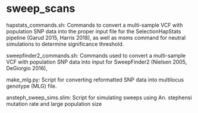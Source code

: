 # sweep_scans

hapstats_commands.sh: Commands to convert a multi-sample VCF with population SNP data into the proper input file for the SelectionHapStats pipeline (Garud 2015, Harris 2018), as well as msms command for neutral simulations to determine significance threshold.


sweepfinder2_commands.sh: Commands used to convert a multi-sample VCF with population SNP data into input for SweepFinder2 (Nielsen 2005, DeGiorgio 2016),


make_mlg.py: Script for converting reformatted SNP data into multilocus genotype (MLG) file.


ansteph_sweep_sims.slim: Script for simulating sweeps using An. stephensi mutation rate and large population size
